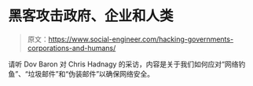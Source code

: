 # 黑客攻击政府、企业和人类

> 原文：<https://www.social-engineer.com/hacking-governments-corporations-and-humans/>

请听 Dov Baron 对 Chris Hadnagy 的采访，内容是关于我们如何应对“网络钓鱼”、“垃圾邮件”和“伪装邮件”以确保网络安全。